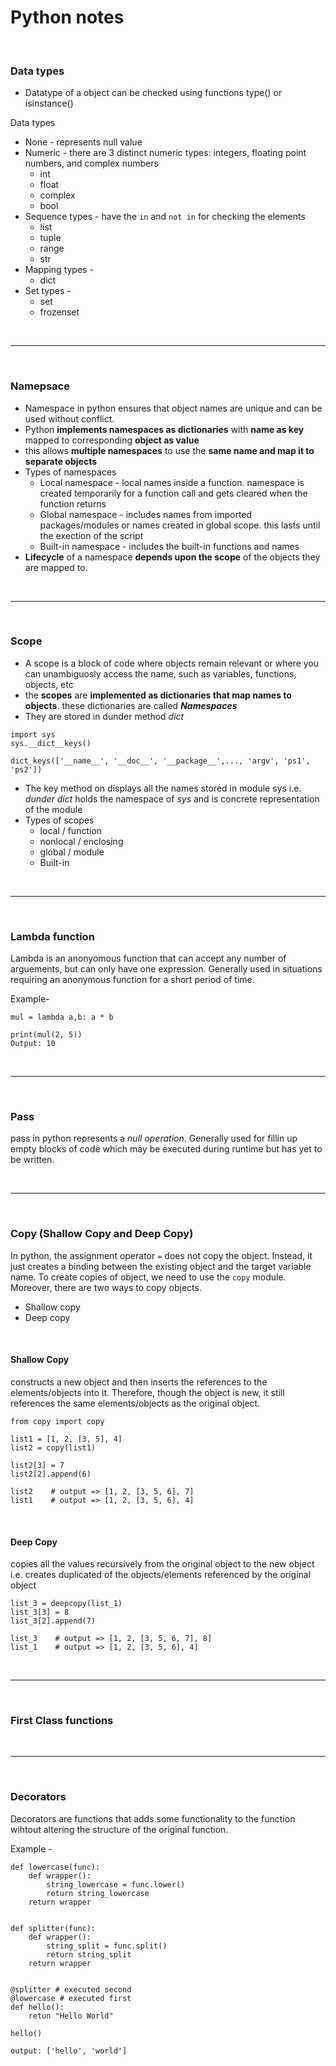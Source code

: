 # Python notes

<br />

### Data types
 - Datatype of a object can be checked using functions type() or isinstance()

Data types
 - None - represents null value
 - Numeric - there are 3 distinct numeric types: integers, floating point numbers, and complex numbers
   - int
   - float
   - complex
   - bool
 - Sequence types - have the  ```in```  and ```not in``` for checking the elements
   - list
   - tuple
   - range
   - str
 - Mapping types -
   - dict
 - Set types - 
   - set
   - frozenset

<br />

---

<br />

### Namepsace
 - Namespace in python ensures that object names are unique and can be used without conflict.
 - Python **implements namespaces as dictionaries** with **name as key** mapped to corresponding **object as value**
 - this allows **multiple namespaces** to use the **same name and map it to separate objects**
 - Types of namespaces
   - Local namespace - local names inside a function. namespace is created temporarily for a function call and gets cleared when the function returns
   - Global namespace - includes names from imported packages/modules or names created in global scope. this lasts until the exection of the script
   - Built-in namespace - includes the built-in functions and names
 - **Lifecycle** of a namespace **depends upon the scope** of the objects they are mapped to.

<br />

---

<br />

### Scope
 - A scope is a block of code where objects remain relevant or where you can unambiguosly access the name, such as variables, functions, objects, etc
 - the **scopes** are **implemented as dictionaries that map names to objects**. these dictionaries are called **_Namespaces_**
 - They are stored in dunder method _dict_
```
import sys
sys.__dict__keys()

dict_keys(['__name__', '__doc__', '__package__',..., 'argv', 'ps1', 'ps2'])
``` 
 - The key method on displays all the names stored in module sys i.e. _dunder dict_ holds the namespace of _sys_ and is concrete representation of the module
 - Types of scopes
   - local / function
   - nonlocal / enclosing
   - global / module
   - Built-in

<br />

---

<br />

### Lambda function
Lambda is an anonyomous function that can accept any number of arguements, but can only have one expression.
Generally used in situations requiring an anonymous function for a short period of time.

Example-
```
mul = lambda a,b: a * b

print(mul(2, 5))
Output: 10
```

<br />

---

<br />

### Pass 
pass in python represents a _null operation_.
Generally used for fillin up empty blocks of code which may be executed during runtime but has yet to be written.

<br />

---

<br />

### Copy (Shallow Copy and Deep Copy)
In python, the assignment operator `=` does not copy the object. Instead, it just creates a binding between the existing object and the target variable name.
To create copies of object, we need to use the `copy` module.
Moreover, there are two ways to copy objects.
 - Shallow copy
 - Deep copy

<br />

#### Shallow Copy
constructs a new object and then inserts the references to the elements/objects into it. Therefore, though the object is new, it still references the same elements/objects as the original object. 

```
from copy import copy

list1 = [1, 2, [3, 5], 4]
list2 = copy(list1)

list2[3] = 7
list2[2].append(6)

list2    # output => [1, 2, [3, 5, 6], 7]
list1    # output => [1, 2, [3, 5, 6], 4]
```

<br />

#### Deep Copy
copies all the values recursively from the original object to the new object i.e. creates duplicated of the objects/elements referenced by the original object

```
list_3 = deepcopy(list_1)
list_3[3] = 8
list_3[2].append(7)

list_3    # output => [1, 2, [3, 5, 6, 7], 8]
list_1    # output => [1, 2, [3, 5, 6], 4]
```

<br />

---
<br />

### First Class functions


<br />

---

<br />

### Decorators

Decorators are functions that adds some functionality to the function wihtout altering the structure of the original function.

Example -
```
def lowercase(func):
    def wrapper():
        string_lowercase = func.lower()
        return string_lowercase
    return wrapper


def splitter(func):
    def wrapper():
        string_split = func.split()
        return string_split
    return wrapper


@splitter # executed second
@lowercase # executed first
def hello():
    retun "Hello World"

hello()

output: ['hello', 'world']
```